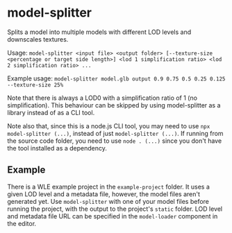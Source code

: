 # model-splitter

Splits a model into multiple models with different LOD levels and downscales
textures.

Usage:
`model-splitter <input file> <output folder> [--texture-size <percentage or target side length>] <lod 1 simplification ratio> <lod 2 simplification ratio> ...`

Example usage:
`model-splitter model.glb output 0.9 0.75 0.5 0.25 0.125 --texture-size 25%`

Note that there is always a LOD0 with a simplification ratio of 1 (no
simplification). This behaviour can be skipped by using model-splitter as a
library instead of as a CLI tool.

Note also that, since this is a node.js CLI tool, you may need to use
`npx model-splitter (...)`, instead of just `model-splitter (...)`. If running from
the source code folder, you need to use `node . (...)` since you don't have the
tool installed as a dependency.

## Example

There is a WLE example project in the `example-project` folder. It uses a given
LOD level and a metadata file, however, the model files aren't generated yet.
Use `model-splitter` with one of your model files before running the project,
with the output to the project's `static` folder. LOD level and metadata file
URL can be specified in the `model-loader` component in the editor.
